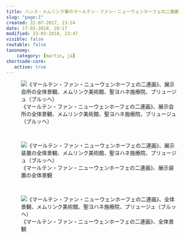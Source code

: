 ```yaml
---
title: ハンス・メムリンク筆のマールテン・ファン・ニューウェンホーフェの二連画
slug: "page:1"
created: 22-07-2017, 23:24
date: 17-03-2018, 20:17
modified: 23-03-2018, 23:47
visible: false
routable: false
taxonomy:
    category: [martin, ja]
shortcode-core:
   active: true
---
```

<figure><picture>
<source
sizes="(max-width: 767px) 98vw, (min-width: 959px) 50vw, 86vw"
srcset="
/user/sites/docs/pages/01.home/06.bruges/01.hopital-saint-jean/03.martin/01.martin_1/martin0-280.webp 280w,
/user/sites/docs/pages/01.home/06.bruges/01.hopital-saint-jean/03.martin/01.martin_1/martin0-380.webp 380w,
/user/sites/docs/pages/01.home/06.bruges/01.hopital-saint-jean/03.martin/01.martin_1/martin0-480.webp 480w,
/user/sites/docs/pages/01.home/06.bruges/01.hopital-saint-jean/03.martin/01.martin_1/martin0-640.webp 640w,
/user/sites/docs/pages/01.home/06.bruges/01.hopital-saint-jean/03.martin/01.martin_1/martin0-840.webp 840w,
/user/sites/docs/pages/01.home/06.bruges/01.hopital-saint-jean/03.martin/01.martin_1/martin0-1280.webp 1280w,
/user/sites/docs/pages/01.home/06.bruges/01.hopital-saint-jean/03.martin/01.martin_1/martin0-1600.webp 1600w,
/user/sites/docs/pages/01.home/06.bruges/01.hopital-saint-jean/03.martin/01.martin_1/martin0-1920.webp 1920w"
type="image/webp" />
<img
src="/user/sites/docs/pages/01.home/06.bruges/01.hopital-saint-jean/03.martin/01.martin_1/martin0-840.jpg" title="《マールテン・ファン・ニューウェンホーフェの二連画》、展示会所の全体景観、メムリンク美術館、聖ヨハネ施療院、ブリュージュ（ブルッヘ）" alt="《マールテン・ファン・ニューウェンホーフェの二連画》、展示会所の全体景観、メムリンク美術館、聖ヨハネ施療院、ブリュージュ（ブルッヘ）" class="class-40-img"
sizes="(max-width: 767px) 98vw, (min-width: 959px) 50vw, 86vw"
srcset="
/user/sites/docs/pages/01.home/06.bruges/01.hopital-saint-jean/03.martin/01.martin_1/martin0-280.jpg 280w,
/user/sites/docs/pages/01.home/06.bruges/01.hopital-saint-jean/03.martin/01.martin_1/martin0-380.jpg 380w,
/user/sites/docs/pages/01.home/06.bruges/01.hopital-saint-jean/03.martin/01.martin_1/martin0-480.jpg 480w,
/user/sites/docs/pages/01.home/06.bruges/01.hopital-saint-jean/03.martin/01.martin_1/martin0-640.jpg 640w,
/user/sites/docs/pages/01.home/06.bruges/01.hopital-saint-jean/03.martin/01.martin_1/martin0-840.jpg 840w,
/user/sites/docs/pages/01.home/06.bruges/01.hopital-saint-jean/03.martin/01.martin_1/martin0-1280.jpg 1280w,
/user/sites/docs/pages/01.home/06.bruges/01.hopital-saint-jean/03.martin/01.martin_1/martin0-1600.jpg 1600w,
/user/sites/docs/pages/01.home/06.bruges/01.hopital-saint-jean/03.martin/01.martin_1/martin0-1920.jpg 1920w">
</picture><figcaption>《マールテン・ファン・ニューウェンホーフェの二連画》、展示会所の全体景観、メムリンク美術館、聖ヨハネ施療院、ブリュージュ（ブルッヘ）</figcaption></figure>

<br>

<figure><picture>
<source
sizes="(max-width: 767px) 98vw, (min-width: 959px) 50vw, 86vw"
srcset="
/user/sites/docs/pages/01.home/06.bruges/01.hopital-saint-jean/03.martin/01.martin_1/martin1-280.webp 280w,
/user/sites/docs/pages/01.home/06.bruges/01.hopital-saint-jean/03.martin/01.martin_1/martin1-380.webp 380w,
/user/sites/docs/pages/01.home/06.bruges/01.hopital-saint-jean/03.martin/01.martin_1/martin1-480.webp 480w,
/user/sites/docs/pages/01.home/06.bruges/01.hopital-saint-jean/03.martin/01.martin_1/martin1-640.webp 640w,
/user/sites/docs/pages/01.home/06.bruges/01.hopital-saint-jean/03.martin/01.martin_1/martin1-840.webp 840w,
/user/sites/docs/pages/01.home/06.bruges/01.hopital-saint-jean/03.martin/01.martin_1/martin1-1280.webp 1280w,
/user/sites/docs/pages/01.home/06.bruges/01.hopital-saint-jean/03.martin/01.martin_1/martin1-1600.webp 1600w,
/user/sites/docs/pages/01.home/06.bruges/01.hopital-saint-jean/03.martin/01.martin_1/martin1-1920.webp 1920w"
type="image/webp" />
<img
src="/user/sites/docs/pages/01.home/06.bruges/01.hopital-saint-jean/03.martin/01.martin_1/martin1-840.jpg" title="《マールテン・ファン・ニューウェンホーフェの二連画》、展示装置の全体景観、メムリンク美術館、聖ヨハネ施療院、ブリュージュ（ブルッヘ）" alt="《マールテン・ファン・ニューウェンホーフェの二連画》、展示装置の全体景観、メムリンク美術館、聖ヨハネ施療院、ブリュージュ（ブルッヘ）" class="class-diane-img"
sizes="(max-width: 767px) 98vw, (min-width: 959px) 50vw, 86vw"
srcset="
/user/sites/docs/pages/01.home/06.bruges/01.hopital-saint-jean/03.martin/01.martin_1/martin1-280.jpg 280w,
/user/sites/docs/pages/01.home/06.bruges/01.hopital-saint-jean/03.martin/01.martin_1/martin1-380.jpg 380w,
/user/sites/docs/pages/01.home/06.bruges/01.hopital-saint-jean/03.martin/01.martin_1/martin1-480.jpg 480w,
/user/sites/docs/pages/01.home/06.bruges/01.hopital-saint-jean/03.martin/01.martin_1/martin1-640.jpg 640w,
/user/sites/docs/pages/01.home/06.bruges/01.hopital-saint-jean/03.martin/01.martin_1/martin1-840.jpg 840w,
/user/sites/docs/pages/01.home/06.bruges/01.hopital-saint-jean/03.martin/01.martin_1/martin1-1280.jpg 1280w,
/user/sites/docs/pages/01.home/06.bruges/01.hopital-saint-jean/03.martin/01.martin_1/martin1-1600.jpg 1600w,
/user/sites/docs/pages/01.home/06.bruges/01.hopital-saint-jean/03.martin/01.martin_1/martin1-1920.jpg 1920w">
</picture><figcaption>《マールテン・ファン・ニューウェンホーフェの二連画》、展示装置の全体景観</figcaption></figure>

<br>

<figure><picture>
<source
sizes="(max-width: 767px) 98vw, (min-width: 959px) 50vw, 86vw"
srcset="
/user/sites/docs/pages/01.home/06.bruges/01.hopital-saint-jean/03.martin/01.martin_1/martin2-280.webp 280w,
/user/sites/docs/pages/01.home/06.bruges/01.hopital-saint-jean/03.martin/01.martin_1/martin2-380.webp 380w,
/user/sites/docs/pages/01.home/06.bruges/01.hopital-saint-jean/03.martin/01.martin_1/martin2-480.webp 480w,
/user/sites/docs/pages/01.home/06.bruges/01.hopital-saint-jean/03.martin/01.martin_1/martin2-640.webp 640w,
/user/sites/docs/pages/01.home/06.bruges/01.hopital-saint-jean/03.martin/01.martin_1/martin2-840.webp 840w,
/user/sites/docs/pages/01.home/06.bruges/01.hopital-saint-jean/03.martin/01.martin_1/martin2-1280.webp 1280w,
/user/sites/docs/pages/01.home/06.bruges/01.hopital-saint-jean/03.martin/01.martin_1/martin2-1600.webp 1600w,
/user/sites/docs/pages/01.home/06.bruges/01.hopital-saint-jean/03.martin/01.martin_1/martin2-1920.webp 1920w"
type="image/webp" />
<img
src="/user/sites/docs/pages/01.home/06.bruges/01.hopital-saint-jean/03.martin/01.martin_1/martin2-840.jpg" title="《マールテン・ファン・ニューウェンホーフェの二連画》、全体景観、メムリンク美術館、聖ヨハネ施療院、ブリュージュ（ブルッヘ）" alt="《マールテン・ファン・ニューウェンホーフェの二連画》、全体景観、メムリンク美術館、聖ヨハネ施療院、ブリュージュ（ブルッヘ）" class="class-70-img"
sizes="(max-width: 767px) 98vw, (min-width: 959px) 50vw, 86vw"
srcset="
/user/sites/docs/pages/01.home/06.bruges/01.hopital-saint-jean/03.martin/01.martin_1/martin2-280.jpg 280w,
/user/sites/docs/pages/01.home/06.bruges/01.hopital-saint-jean/03.martin/01.martin_1/martin2-380.jpg 380w,
/user/sites/docs/pages/01.home/06.bruges/01.hopital-saint-jean/03.martin/01.martin_1/martin2-480.jpg 480w,
/user/sites/docs/pages/01.home/06.bruges/01.hopital-saint-jean/03.martin/01.martin_1/martin2-640.jpg 640w,
/user/sites/docs/pages/01.home/06.bruges/01.hopital-saint-jean/03.martin/01.martin_1/martin2-840.jpg 840w,
/user/sites/docs/pages/01.home/06.bruges/01.hopital-saint-jean/03.martin/01.martin_1/martin2-1280.jpg 1280w,
/user/sites/docs/pages/01.home/06.bruges/01.hopital-saint-jean/03.martin/01.martin_1/martin2-1600.jpg 1600w,
/user/sites/docs/pages/01.home/06.bruges/01.hopital-saint-jean/03.martin/01.martin_1/martin2-1920.jpg 1920w">
</picture><figcaption>《マールテン・ファン・ニューウェンホーフェの二連画》、全体景観</figcaption></figure>
